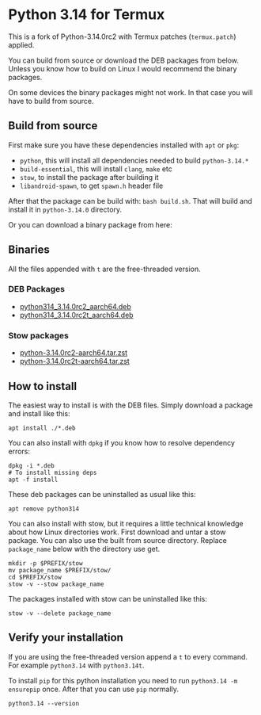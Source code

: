 # Python 3.14 for Termux

This is a fork of Python-3.14.0rc2 with Termux patches (`termux.patch`) applied.

You can build from source or download the DEB packages from below. Unless you know how to build on Linux I would recommend the binary packages.

On some devices the binary packages might not work. In that case you will have to build from source.

## Build from source

First make sure you have these dependencies installed with `apt` or `pkg`:

 - `python`, this will install all dependencies needed to build `python-3.14.*`
 - `build-essential`, this will install `clang`, `make` etc
 - `stow`, to install the package after building it
 - `libandroid-spawn`, to get `spawn.h` header file

After that the package can be build with: `bash build.sh`. That will build and install it in `python-3.14.0` directory.

Or you can download a binary package from here:

## Binaries

All the files appended with `t` are the free-threaded version.

### DEB Packages

 - [python314_3.14.0rc2_aarch64.deb](https://public.8018985.xyz/python314_3.14.0rc2_aarch64.deb)
 - [python314_3.14.0rc2t_aarch64.deb](https://public.8018985.xyz/python314_3.14.0rc2t_aarch64.deb)

### Stow packages

 - [python-3.14.0rc2-aarch64.tar.zst](https://public.8018985.xyz/python-3.14.0rc2-aarch64.tar.zst)
 - [python-3.14.0rc2t-aarch64.tar.zst](https://public.8018985.xyz/python-3.14.0rc2t-aarch64.tar.zst)

## How to install

The easiest way to install is with the DEB files. Simply download a package and install like this:

```
apt install ./*.deb
```

You can also install with `dpkg` if you know how to resolve dependency errors:

```
dpkg -i *.deb
# To install missing deps
apt -f install
```

These deb packages can be uninstalled as usual like this:

```
apt remove python314
```

You can also install with stow, but it requires a little technical knowledge about how Linux directories work. First download and untar a stow package. You can also use the built from source directory. Replace `package_name` below with the directory use get.

```
mkdir -p $PREFIX/stow
mv package_name $PREFIX/stow/
cd $PREFIX/stow
stow -v --stow package_name
```

The packages installed with stow can be uninstalled like this:

```
stow -v --delete package_name
```

## Verify your installation

If you are using the free-threaded version append a `t` to every command. For example `python3.14` with `python3.14t`.

To install `pip` for this python installation you need to run `python3.14 -m ensurepip` once. After that you can use `pip` normally.

```
python3.14 --version
```
